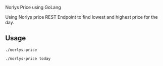 Norlys Price using GoLang

Using Norlys price REST Endpoint to find lowest and highest price for the day.

## Usage

```
./norlys-price

./norlys-price today
```